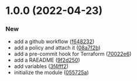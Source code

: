 # 1.0.0 (2022-04-23)


### New

* add a github workflow ([f648232](https://github.com/rafalkrol-xyz/tf-aws-scp/commit/f648232404941ee6962e90e0aa33c65abfee9483))
* add a policy and attach it ([08a7f2b](https://github.com/rafalkrol-xyz/tf-aws-scp/commit/08a7f2bcd705e02b716f76fbb02ad5d235537e69))
* add a pre-commit hook for Terraform ([70022e6](https://github.com/rafalkrol-xyz/tf-aws-scp/commit/70022e6ade6d423ae20bc004b15b021c229c5695))
* add a RAEADME ([9f2d250](https://github.com/rafalkrol-xyz/tf-aws-scp/commit/9f2d2506d9d0051ca9e8b146b374db71639afcc2))
* add variables ([3f4fff2](https://github.com/rafalkrol-xyz/tf-aws-scp/commit/3f4fff28d005425814f1455023edae0e520c9be1))
* initialize the module ([055725a](https://github.com/rafalkrol-xyz/tf-aws-scp/commit/055725aecde61d4d82b05e91c3029c5ee3fe4626))
